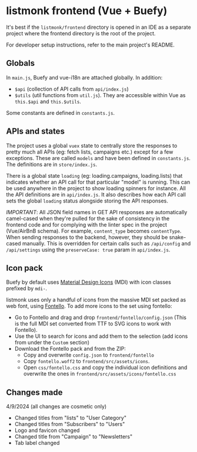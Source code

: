 # listmonk frontend (Vue + Buefy)

It's best if the `listmonk/frontend` directory is opened in an IDE as a separate project where the frontend directory is the root of the project.

For developer setup instructions, refer to the main project's README.

## Globals
In `main.js`, Buefy and vue-i18n are attached globally. In addition:

- `$api` (collection of API calls from `api/index.js`)
- `$utils` (util functions from `util.js`). They are accessible within Vue as `this.$api` and `this.$utils`.

Some constants are defined in `constants.js`.


## APIs and states
The project uses a global `vuex` state to centrally store the responses to pretty much all APIs (eg: fetch lists, campaigns etc.) except for a few exceptions. These are called `models` and have been defined in `constants.js`. The definitions are in `store/index.js`.

There is a global state `loading` (eg: loading.campaigns, loading.lists) that indicates whether an API call for that particular "model" is running. This can be used anywhere in the project to show loading spinners for instance. All the API definitions are in `api/index.js`. It also describes how each API call sets the global `loading` status alongside storing the API responses.

*IMPORTANT*: All JSON field names in GET API responses are automatically camel-cased when they're pulled for the sake of consistency in the frontend code and for complying with the linter spec in the project (Vue/AirBnB schema). For example, `content_type` becomes `contentType`. When sending responses to the backend, however, they should be snake-cased manually. This is overridden for certain calls such as `/api/config` and `/api/settings` using the `preserveCase: true` param in `api/index.js`.


## Icon pack
Buefy by default uses [Material Design Icons](https://materialdesignicons.com) (MDI) with icon classes prefixed by `mdi-`.

listmonk uses only a handful of icons from the massive MDI set packed as web font, using [Fontello](https://fontello.com). To add more icons to the set using fontello:

- Go to Fontello and drag and drop `frontend/fontello/config.json` (This is the full MDI set converted from TTF to SVG icons to work with Fontello).
- Use the UI to search for icons and add them to the selection (add icons from under the `Custom` section)
- Download the Fontello pack and from the ZIP:
    - Copy and overwrite `config.json` to `frontend/fontello`
    - Copy `fontello.woff2` to `frontend/src/assets/icons`.
    - Open `css/fontello.css` and copy the individual icon definitions and overwrite the ones in `frontend/src/assets/icons/fontello.css`

## Changes made
4/9/2024 (all changes are cosmetic only)
- Changed titles from "lists" to "User Category"
- Changed titles from "Subscribers" to "Users"
- Logo and favicon changed
- Changed title from "Campaign" to "Newsletters"
- Tab label changed